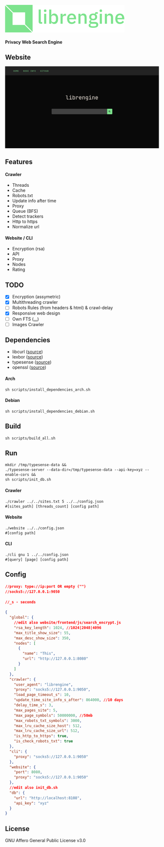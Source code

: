 ![](images/logo.png)
#### Privacy Web Search Engine
## Website
![](images/demo.png)

## Features
#### Crawler
- Threads
- Cache
- Robots.txt
- Update info after time
- Proxy
- Queue (BFS)
- Detect trackers
- Http to https
- Normalize url

#### Website / CLI
- Encryption (rsa)
- API
- Proxy
- Nodes
- Rating

## TODO
- [x] Encryption (assymetric)
- [x] Multithreading crawler
- [ ] Robots Rules (from headers & html) & crawl-delay
- [x] Responsive web design
- [ ] Own FTS ([...](https://github.com/liameno/kissearch))
- [ ] Images Crawler

## Dependencies
- libcurl   ([source](https://github.com/curl/curl))
- lexbor    ([source](https://github.com/lexbor/lexbor))
- typesense ([source](https://github.com/typesense/typesense))
- openssl   ([source](https://github.com/openssl/openssl))

#### Arch
```shell
sh scripts/install_dependencies_arch.sh
```
#### Debian
```shell
sh scripts/install_dependencies_debian.sh
```
## Build
```shell
sh scripts/build_all.sh
```
## Run
```shell
mkdir /tmp/typesense-data &&
./typesense-server --data-dir=/tmp/typesense-data --api-key=xyz --enable-cors &&
sh scripts/init_db.sh
```
#### Crawler
```shell
./crawler ../../sites.txt 5 ../../config.json
#[sites_path] [threads_count] [config path]
```
#### Website
```shell
./website ../../config.json
#[config path]
```
#### CLI
```shell
./cli gnu 1 ../../config.json
#[query] [page] [config path]
```
## Config 
```json
//proxy: type://ip:port OR empty ("")
//socks5://127.0.0.1:9050

//_s - seconds

{
  "global": {
    //edit also website/frontend/js/search_encrypt.js
    "rsa_key_length": 1024, //1024|2048|4096
    "max_title_show_size": 55,
    "max_desc_show_size": 350,
    "nodes": [
      {
        "name": "This",
        "url": "http://127.0.0.1:8080"
      }
    ]
  },
  "crawler": {
    "user_agent": "librengine",
    "proxy": "socks5://127.0.0.1:9050",
    "load_page_timeout_s": 10,
    "update_time_site_info_s_after": 864000, //10 days
    "delay_time_s": 3, 
    "max_pages_site": 5,
    "max_page_symbols": 50000000, //50mb
    "max_robots_txt_symbols": 3000,
    "max_lru_cache_size_host": 512,
    "max_lru_cache_size_url": 512,
    "is_http_to_https": true,
    "is_check_robots_txt": true
  },
  "cli": {
    "proxy": "socks5://127.0.0.1:9050"
  },
  "website": {
    "port": 8080,
    "proxy": "socks5://127.0.0.1:9050"
  },
  //edit also init_db.sh
  "db": {
    "url": "http://localhost:8108",
    "api_key": "xyz"
  }
}

```

## License
GNU Affero General Public License v3.0